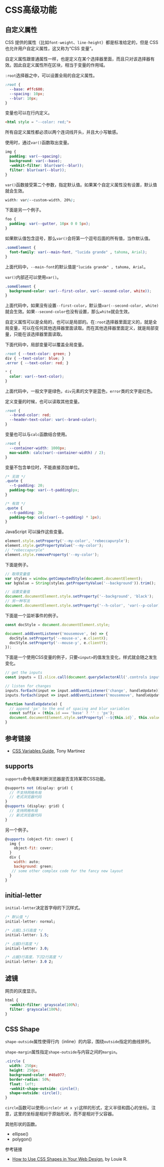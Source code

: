 # CSS高级功能

## 自定义属性

CSS 提供的属性（比如`font-weight`、`line-height`）都是标准给定的，但是 CSS 也允许用户自定义属性，这又称为“CSS 变量”。

自定义属性跟普通属性一样，也是定义在某个选择器里面，而且只对该选择器有效。因此自定义属性所在区块，相当于变量的作用域。

`:root`选择器之中，可以设置全局的自定义属性。

```css
:root {
  --base: #ffc600;
  --spacing: 10px;
  --blur: 10px;
}
```

变量也可以在行内定义。

```html
<html style = "--color: red;">
```

所有自定义属性都必须以两个连词线开头，并且大小写敏感。

使用时，通过`var()`函数取出变量。

```css
img {
  padding: var(--spacing);
  background: var(--base);
  -webkit-filter: blur(var(--blur));
  filter: blur(var(--blur));
}
```

`var()`函数接受第二个参数，指定默认值。如果某个自定义属性没有设置，默认值就会生效。

```css
width: var(--custom-width, 20%);
```

下面是另一个例子。

```css
foo {
  padding: var(--gutter, 10px 0 0 5px);
}
```

如果默认值包含逗号，那么`var()`会将第一个逗号后面的所有值，当作默认值。

```css
.someElement {
  font-family: var(--main-font, "lucida grande" , tahoma, Arial);
}
```

上面代码中，`--main-font`的默认值是`"lucida grande" , tahoma, Arial`。

`var()`内部还可以使用`var()`。

```css
.someElement {
  background-color: var(--first-color, var(--second-color, white));
}
```

上面代码中，如果没有设置`--first-color`，默认值`var(--second-color, white)`就会生效。如果`--second-color`也没有设置，那么`white`就会生效。

自定义属性可以是全局的，也可以是局部的。在`:root`选择器里面定义的，就是全局变量，可以在任何其他选择器里面读取。而在其他选择器里面定义，就是局部变量，只能在该选择器里面读取。

下面代码中，局部变量可以覆盖全局变量。

```css
:root { --text-color: green; }
div { --text-color: blue; }
.error { --text-color: red; }

* {
  color: var(--text-color);
}
```

上面代码中，一般文字是绿色，`div`元素的文字是蓝色，`error`类的文字是红色。

定义变量的时候，也可以读取其他变量。

```css
:root {
  --brand-color: red;
  --header-text-color: var(--brand-color);
}
```

变量也可以与`calc`函数结合使用。

```css
:root {
  --container-width: 1000px;
  max-width: calc(var(--container-width) / 2);
}
```

变量不包含单位时，不能直接添加单位。

```css
/* 无效 */
.quote {
  --t-padding: 20;
  padding-top: var(--t-padding)px;
}

/* 有效 */
.quote {
  --t-padding: 20;
  padding-top: calc(var(--t-padding) * 1px);
}
```

JavaScript 可以操作这些变量。

```javascript
element.style.setProperty('--my-color', 'rebeccapurple');
element.style.getPropertyValue('--my-color');
// "rebeccapurple"
element.style.removeProperty('--my-color');
```

下面是例子。

```javascript
// 取得变量值
var styles = window.getComputedStyle(document.documentElement);
var bgValue = String(styles.getPropertyValue('--background')).trim();

// 设置变量值
document.documentElement.style.setProperty('--background', 'black');
// 另一种写法
document.documentElement.style.setProperty('--h-color', 'var(--p-color)');
```

下面是一个监听事件的例子。

```javascript
const docStyle = document.documentElement.style;

document.addEventListener('mousemove', (e) => {
  docStyle.setProperty('--mouse-x', e.clientX);
  docStyle.setProperty('--mouse-y', e.clientY);
});
```

下面是一个使用CSS变量的例子，只要`<input>`的值发生变化，样式就会随之发生变化。

```javascript
// get the inputs
const inputs = [].slice.call(document.querySelectorAll('.controls input'));

// listen for changes
inputs.forEach(input => input.addEventListener('change', handleUpdate));
inputs.forEach(input => input.addEventListener('mousemove', handleUpdate));

function handleUpdate(e) {
  // append 'px' to the end of spacing and blur variables
  const suffix = (this.id === 'base' ? '' : 'px');
  document.documentElement.style.setProperty(`--${this.id}`, this.value + suffix);
}
```

## 参考链接

- [CSS Variables Guide](https://nearsoft.com/blog/css-variables-guide/), Tony Martinez

## supports

`supports`命令用来判断浏览器是否支持某项CSS功能。

```javascript
@supports not (display: grid) {
  // 不支持网格布局
  // 老式浏览器代码
}
@supports (display: grid) {
  // 支持网格布局
  // 新式浏览器代码
}
```

另一个例子。

```javascript
@supports (object-fit: cover) {
  img {
    object-fit: cover;
  }
  div {
    width: auto;
    background: green;
   // some other complex code for the fancy new layout
  }
}
```

## initial-letter

`initial-letter`决定首字母的下沉样式。

```css
/* 默认值 */
initial-letter: normal;

/* 占据1.5行高度 */
initial-letter: 1.5;

/* 占据3行高度 */
initial-letter: 3.0;

/* 占据3行高度，下沉2行高度 */
initial-letter: 3.0 2;
```

## 滤镜

网页的灰度显示。

```css
html {
  -webkit-filter: grayscale(100%);
  filter: grayscale(100%);
}
```

## CSS Shape

`shape-outside`属性使得行内（inline）的内容，围绕`outside`指定的曲线排列。

`shape-margin`属性指定`shape-outside`与内容之间的`margin`。

```css
.circle {
  width: 250px;
  height: 250px;
  background-color: #40a977;
  border-radius: 50%;
  float: left;
  -webkit-shape-outside: circle();
  shape-outside: circle();
}
```

`circle`函数可以使用`circle(r at x y)`这样的形式，定义半径和圆心的坐标。注意，这里的坐标是相对于原始形状，而不是相对于父容器。

其他形状的函数。

- ellipse()
- polygon()

参考链接

- [How to Use CSS Shapes in Your Web Design](https://webdesign.tutsplus.com/tutorials/how-to-use-css-shapes-in-your-web-design--cms-27498), by Louie R.
